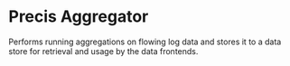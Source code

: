 Precis Aggregator
=================

Performs running aggregations on flowing log data and stores it to a data store
for retrieval and usage by the data frontends.
